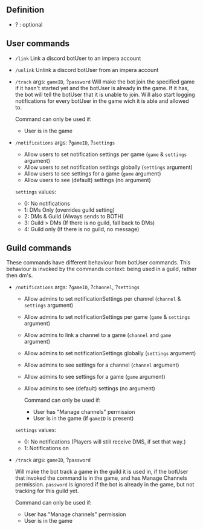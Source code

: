 ## Definition

- ? : optional

## User commands

- `/link`
  Link a discord botUser to an impera account

- `/unlink`
  Unlink a discord botUser from an impera account

- `/track`
  args: `gameID`, ?`password`
  Will make the bot join the specified game if it hasn't started yet and the botUser is already in the game. If it has,
  the bot will tell the botUser that it is unable to join. Will also start logging notifications for every botUser in
  the game wich it is able and allowed to.

  Command can only be used if:

    - User is in the game

- `/notifications`
  args: ?`gameID`, ?`settings`

    - Allow users to set notification settings per game (`game` & `settings` argument)
    - Allow users to set notification settings globally (`settings` argument)
    - Allow users to see settings for a game (`game` argument)
    - Allow users to see (default) settings (no argument)

  `settings` values:

    - 0: No notifications
    - 1: DMs Only (overrides guild setting)
    - 2: DMs & Guild (Always sends to BOTH)
    - 3: Guild > DMs (If there is no guild, fall back to DMs)
    - 4: Guild only (If there is no guild, no message)

## Guild commands

These commands have different behaviour from botUser commands. This behaviour is invoked by the commands context: being
used in a guild, rather then dm's.

- `/notifications`
  args: ?`gameID`, ?`channel`, ?`settings`

    - Allow admins to set notificationSettings per channel (`channel` & `settings` argument)
    - Allow admins to set notificationSettings per game (`game` & `settings` argument)
    - Allow admins to link a channel to a game (`channel` and `game` argument)
    - Allow admins to set notificationSettings globally (`settings` argument)
    - Allow admins to see settings for a channel (`channel` argument)
    - Allow admins to see settings for a game (`game` argument)
    - Allow admins to see (default) settings (no argument)

      Command can only be used if:

        - User has "Manage channels" permission
        - User is in the game (if `gameID` is present)

  `settings` values:

  - 0: No notifications (Players will still receive DMS, if set that way.)
  - 1: Notifications on

- `/track`
  args: `gameID`, ?`password`

  Will make the bot track a game in the guild it is used in, if the botUser that invoked the command is in the game, and
  has Manage Channels permission. `password` is ignored if the bot is already in the game, but not tracking for this
  guild yet.

  Command can only be used if:

  - User has "Manage channels" permission
  - User is in the game
